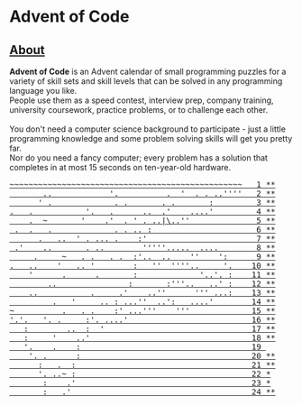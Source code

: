 # Advent of Code

## [About](https://adventofcode.com/2021/about)

**Advent of Code** is an Advent calendar of small programming puzzles for a variety of skill sets and skill levels that can be solved in any programming language you like.<br />
People use them as a speed contest, interview prep, company training, university coursework, practice problems, or to challenge each other.<br />
<br />
You don't need a computer science background to participate - just a little programming knowledge and some problem solving skills will get you pretty far.<br />
Nor do you need a fancy computer; every problem has a solution that completes in at most 15 seconds on ten-year-old hardware.

<pre>
<a href="https://adventofcode.com/2021/day/1">~~~~~~~~~~~~~~~~~~~~~~~~~~~~~~~~~~~~~~~~~~~~~~~~~   1 **</a>
<a href="https://adventofcode.com/2021/day/2">       ..            '.          .  '  . . ..''''   2 **</a>
<a href="https://adventofcode.com/2021/day/3">      ' .             . .       . .       :         3 **</a>
<a href="https://adventofcode.com/2021/day/4">.   .           '.   .      ..  .'    ....'         4 **</a>
<a href="https://adventofcode.com/2021/day/5">    .  ~       '    .'  . ' . ..|\..''              5 **</a>
<a href="https://adventofcode.com/2021/day/6"> .  .   .             . . .. :                      6 **</a>
<a href="https://adventofcode.com/2021/day/7">      .   ..  ' . ... .    :'                       7 **</a>
<a href="https://adventofcode.com/2021/day/8"> .'    ..       . ..        '''''.....  ....        8 **</a>
<a href="https://adventofcode.com/2021/day/9">     .     ~   . .   . .  :'..  ..    ''    ':      9 **</a>
<a href="https://adventofcode.com/2021/day/10">.   ..    '   .. '        :   ''  ''''..     '.    10 **</a>
<a href="https://adventofcode.com/2021/day/11">    '      .      .       :             '..'. :    11 **</a>
<a href="https://adventofcode.com/2021/day/12">        ..               :       :'''..   ..' :    12 **</a>
<a href="https://adventofcode.com/2021/day/13">    ..           .     .'    ..''      ''' ...:    13 **</a>
<a href="https://adventofcode.com/2021/day/14">         .   '     .. : ...''  ..':   ....'        14 **</a>
<a href="https://adventofcode.com/2021/day/15">~          .   . .    :' ...'''    '''             15 **</a>
<a href="https://adventofcode.com/2021/day/16">'.'.   '. .     :'. ....'                          16 **</a>
<a href="https://adventofcode.com/2021/day/17">   :        ..  :  '                               17 **</a>
<a href="https://adventofcode.com/2021/day/18">   :     '    ..'                                  18 **</a>
<a href="https://adventofcode.com/2021/day/19">   '.    .    :                                    19 </a>
<a href="https://adventofcode.com/2021/day/20">    '. .      :                                    20 **</a>
<a href="https://adventofcode.com/2021/day/21">      :   .  :                                     21 **</a>
<a href="https://adventofcode.com/2021/day/22">      '. ..~ :                                     22 *</a>
<a href="https://adventofcode.com/2021/day/23">       :    .'                                     23 *</a>
<a href="https://adventofcode.com/2021/day/24">       :   .'                                      24 **</a>
</pre>
